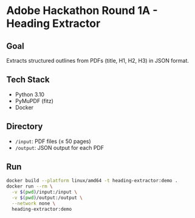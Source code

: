 # Adobe Hackathon Round 1A - Heading Extractor

## Goal
Extracts structured outlines from PDFs (title, H1, H2, H3) in JSON format.

## Tech Stack
- Python 3.10
- PyMuPDF (fitz)
- Docker

## Directory
- `/input`: PDF files (≤ 50 pages)
- `/output`: JSON output for each PDF

## Run

```bash
docker build --platform linux/amd64 -t heading-extractor:demo .
docker run --rm \
  -v $(pwd)/input:/input \
  -v $(pwd)/output:/output \
  --network none \
  heading-extractor:demo
